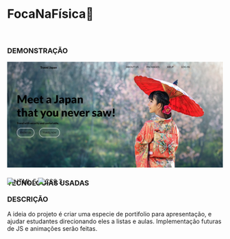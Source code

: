 <h1> FocaNaFísica🦭 </h1> <br>

### DEMONSTRAÇÃO

![PREVIEW](https://github.com/Gato-Da-Noite/Travel_Japan/blob/main/preview.png)

### TECNOLOGIAS USADAS

<div style="display: inline_block; margin-top: -40px" <br>  
  <img align="center" alt=" HTML 5" src="https://img.shields.io/badge/HTML5-E34F26?style=for-the-badge&logo=html5&logoColor=white" />
  <img align="center" alt=" CSS 3" src="https://img.shields.io/badge/CSS3-1572B6?style=for-the-badge&logo=css3&logoColor=white" />
</div>

### DESCRIÇÃO

A ideia do projeto é criar uma especie de portifolio para apresentação, e ajudar estudantes direcionando eles a listas e aulas. Implementação futuras de JS e animações serão feitas.
